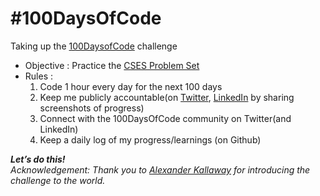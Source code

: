 # #100DaysOfCode
Taking up the [100DaysofCode][1] challenge 

* Objective :  Practice the [CSES Problem Set][2]
* Rules : 
  1. Code 1 hour every day for the next 100 days
  1. Keep me publicly accountable(on [Twitter][3], [LinkedIn][4] by sharing screenshots of progress)
  1. Connect with the 100DaysOfCode community on Twitter(and LinkedIn)
  1. Keep a daily log of my progress/learnings (on Github)

***Let’s do this!*** <br>
_Acknowledgement: Thank you to [Alexander Kallaway][5] for introducing the challenge to the world._

[1]:https://twitter.com/_100DaysOfCode
[2]:https://cses.fi/problemset/
[3]:https://twitter.com/Tawishi1
[4]:https://www.linkedin.com/in/tawishisharma/
[5]:https://github.com/kallaway

